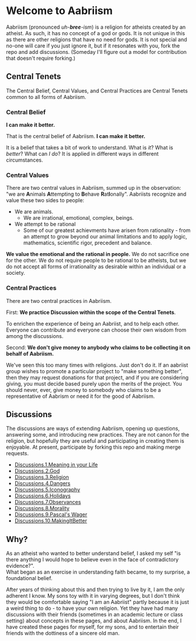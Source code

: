 # Welcome to Aabriism

Aabriism (pronounced *uh-**bree**-ism*) is a religion for atheists created by an atheist.  As such, it has no concept of a god or gods.  It is not unique in this as there are other religions that have no need for gods.  It is not special and no-one will care if you just ignore it, but if it resonates with you, fork the repo and add discussions.  (Someday I'll figure out a model for contribution that doesn't require forking.)

## Central Tenets
The Central Belief, Central Values, and Central Practices are Central Tenets common to all forms of Aabriism. 

### Central Belief

  **I can make it better.**

That is the central belief of Aabriism.  **I can make it better.**  

It is a belief that takes a bit of work to understand.  What is *it*?  What is *better*?  What can *I do*? 
It is applied in different ways in different circumstances. 

### Central Values
There are two central values in Aabriism, summed up in the observation: "we are **A**nimals **A**ttempting to **B**ehave **R**at**I**onally".  Aabriists recognize and value these two sides to people:  
* We are animals. 
  * We are irrational, emotional, complex, beings.
* We attempt to be rational
  * Some of our greatest achievments have arisen from rationality - from an attempt to grow beyond our animal limitations and to apply logic, mathematics, scientific rigor, precedent and balance.

**We value the emotional and the rational in people.**  We do not sacrifice one for the other.  We do not require people to be rational to be atheists, but we do not accept all forms of irrationality as desirable within an individual or a society.

### Central Practices
There are two central practices in Aabriism.

First:   **We practice Discussion within the scope of the Central Tenets**. 

To enrichen the experience of being an Aabriist, and to help each other.  Everyone can contribute and everyone can choose their own wisdom from among the discussions.

Second: **We don't give money to anybody who claims to be collecting it on behalf of Aabriism.**

We've seen this too many times with religions.  Just don't do it.  If an aabriist group wishes to promote a particular project to "make something better", then they may request donations for that project, and if you are considering giving, you must decide based purely upon the merits of the project.  You should never, ever, give money to somebody who claims to be a representative of Aabrism or need it for the good of Aabriism.


## Discussions
The discussions are ways of extending Aabriism, opening up questions, answering some, and introducing new practices.  They are not canon for the religion, but hopefully they are useful and participating in creating them is enjoyable.  At present, participate by forking this repo and making merge requests.
* [Discussions.1.Meaning in your Life](philosophy/meaning.html)
* [Discussions.2.God](philosophy/god.html)
* [Discussions.3.Religion](philosophy/religion.html)
* [Discussions.4.Dangers](practices/dangers.html)
* [Discussions.5.Iconography](iconography/index.html)
* [Discussions.6.Holidays](practices/index.html#holidays)
* [Discussions.7.Observances](practices/index.html)
* [Discussions.8.Morality](philosophy/morality.html)
* [Discussions.9.Pascal's Wager](philosophy/pascalswager.md)
* [Discussions.10.MakingItBetter](practices/makingitbetter.md)

## Why?
As an atheist who wanted to better understand belief, I asked my self "is there anything I would hope to believe even in the face of contradictory evidence?".  
What began as an exercise in understanding faith became, to my surprise, a foundational belief.

After years of thinking about this and then trying to live by it, I am the only adherent I know.  My sons toy with it in varying degrees, but I don't think they would be comfortable saying "I am an Aabriist" partly because it is just a weird thing to do - to have your own religion.  Yet they have had many discussions with their friends (sometimes in an academic lecture or class setting) about concepts in these pages, and about Aabriism.  In the end, I have created these pages for myself, for my sons, and to entertain their friends with the dottiness of a sincere old man.



